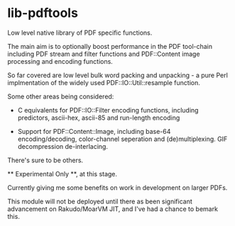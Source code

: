 # lib-pdftools
Low level native library of PDF specific functions.

The main aim is to optionally boost performance in the PDF tool-chain including
PDF stream and filter functions and PDF::Content image processing and encoding functions.

So far covered are low level bulk word packing and unpacking - a pure Perl
implmentation of the widely used PDF::IO::Util::resample function.

Some other areas being considered:

- C equivalents for PDF::IO::Filter encoding functions, including predictors, ascii-hex, ascii-85 and run-length encoding

- Support for PDF::Content::Image, including base-64 encoding/decoding, color-channel seperation and (de)multiplexing. GIF decompression de-interlacing.

There's sure to be others.

** Experimental Only **, at this stage.

Currently giving me some benefits on work in development on larger PDFs.

This module will not be deployed until there as been significant advancement on Rakudo/MoarVM JIT, and I've
had a chance to bemark this.


